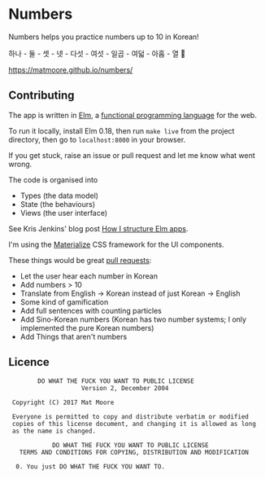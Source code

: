 # Numbers

Numbers helps you practice numbers up to 10 in Korean!

하나 - 둘 - 셋 - 넷 - 다섯 - 여섯 - 일곱 - 여덟 - 아홉 - 열 🚀

https://matmoore.github.io/numbers/

## Contributing

The app is written in [Elm](https://guide.elm-lang.org/), a [functional programming language](http://blog.jenkster.com/2015/12/what-is-functional-programming.html) for the web.

To run it locally, install Elm 0.18, then run `make live` from the project directory, then go to `localhost:8000` in your browser.

If you get stuck, raise an issue or pull request and let me know what went wrong.

The code is organised into 
- Types (the data model)
- State (the behaviours)
- Views (the user interface)

See Kris Jenkins' blog post [How I structure Elm apps](http://blog.jenkster.com/2016/04/how-i-structure-elm-apps.html).

I'm using the [Materialize](http://materializecss.com/) CSS framework for the UI components.

These things would be great [pull requests](http://hisham.hm/2016/01/01/how-to-make-a-pull-request-on-github-a-quick-tutorial/):

- Let the user hear each number in Korean
- Add numbers > 10
- Translate from English -> Korean instead of just Korean -> English
- Some kind of gamification
- Add full sentences with counting particles
- Add Sino-Korean numbers (Korean has two number systems; I only implemented the pure Korean numbers)
- Add Things that aren't numbers

## Licence

```
        DO WHAT THE FUCK YOU WANT TO PUBLIC LICENSE 
                    Version 2, December 2004 

 Copyright (C) 2017 Mat Moore 

 Everyone is permitted to copy and distribute verbatim or modified 
 copies of this license document, and changing it is allowed as long 
 as the name is changed. 

            DO WHAT THE FUCK YOU WANT TO PUBLIC LICENSE 
   TERMS AND CONDITIONS FOR COPYING, DISTRIBUTION AND MODIFICATION 

  0. You just DO WHAT THE FUCK YOU WANT TO.
```
